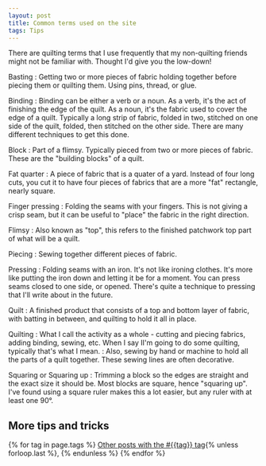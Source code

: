 ```yaml
---
layout: post
title: Common terms used on the site
tags: Tips 
---
```

There are quilting terms that I use frequently that my non-quilting friends might not be familiar with. Thought I'd give you the low-down!

Basting
: Getting two or more pieces of fabric holding together before piecing them or quilting them. Using pins, thread, or glue.

Binding
: Binding can be either a verb or a noun. As a verb, it's the act of finishing the edge of the quilt. As a noun, it's the fabric used to cover the edge of a quilt. Typically a long strip of fabric, folded in two, stitched on one side of the quilt, folded, then stitched on the other side. There are many different techniques to get this done.

Block
: Part of a flimsy. Typically pieced from two or more pieces of fabric. These are the "building blocks" of a quilt.

Fat quarter
: A piece of fabric that is a quater of a yard. Instead of four long cuts, you cut it to have four pieces of fabrics that are a more "fat" rectangle, nearly square.

Finger pressing
: Folding the seams with your fingers. This is not giving a crisp seam, but it can be useful to "place" the fabric in the right direction.

Flimsy
: Also known as "top", this refers to the finished patchwork top part of what will be a quilt.

Piecing
: Sewing together different pieces of fabric.

Pressing
: Folding seams with an iron. It's not like ironing clothes. It's more like putting the iron down and letting it be for a moment. You can press seams closed to one side, or opened. There's quite a technique to pressing that I'll write about in the future.

Quilt
: A finished product that consists of a top and bottom layer of fabric, with batting in between, and quilting to hold it all in place.    

Quilting
: What I call the activity as a whole - cutting and piecing fabrics, adding binding, sewing, etc. When I say II'm going to do some quilting, typically that's what I mean.
: Also, sewing by hand or machine to hold all the parts of a quilt together. These sewing lines are often decorative.

Squaring or Squaring up
: Trimming a block so the edges are straight and the exact size it should be. Most blocks are square, hence "squaring up". I've found using a square ruler makes this a lot easier, but any ruler with at least one 90&#176;.

## More tips and tricks

  {% for tag in page.tags %}
  <a class="post" href="/tag/{{tag}}">Other posts with the #{{tag}} tag</a>{% unless forloop.last %}, {% endunless %}
  {% endfor %}
